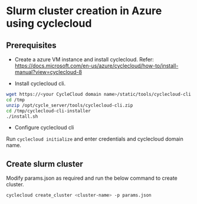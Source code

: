 # Slurm cluster creation in Azure using cyclecloud

## Prerequisites

- Create a azure VM instance and install cyclecloud.
Refer: <https://docs.microsoft.com/en-us/azure/cyclecloud/how-to/install-manual?view=cyclecloud-8>

- Install cyclecloud cli.

```bash
wget https://<your CycleCloud domain name>/static/tools/cyclecloud-cli.zip
cd /tmp
unzip /opt/cycle_server/tools/cyclecloud-cli.zip
cd /tmp/cyclecloud-cli-installer
./install.sh
```

- Configure cyclecloud cli

Run `cyclecloud initialize` and enter credentials and cyclecloud domain name.

## Create slurm cluster

Modify params.json as required and run the below command to create cluster.

```bash
cyclecloud create_cluster <cluster-name> -p params.json
```
